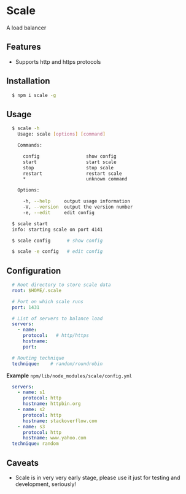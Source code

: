 # Scale
A load balancer

## Features
* Supports http and https protocols

## Installation
```sh
  $ npm i scale -g
```

## Usage
```sh
  $ scale -h
    Usage: scale [options] [command]

    Commands:

      config                 show config
      start                  start scale
      stop                   stop scale
      restart                restart scale
      *                      unknown command

    Options:

      -h, --help     output usage information
      -V, --version  output the version number
      -e, --edit     edit config

  $ scale start
  info: starting scale on port 4141

  $ scale config      # show config

  $ scale -e config   # edit config
```

## Configuration
```yaml
  # Root directory to store scale data
  root: $HOME/.scale

  # Port on which scale runs
  port: 1431

  # List of servers to balance load
  servers:
    - name:
      protocol:   # http/https
      hostname:
      port:

  # Routing technique
  technique:    # random/roundrobin
```

**Example** `npm/lib/node_modules/scale/config.yml`
```yaml
  servers:
    - name: s1
      protocol: http
      hostname: httpbin.org
    - name: s2
      protocol: http
      hostname: stackoverflow.com
    - name: s3
      protocol: http
      hostname: www.yahoo.com
  technique: random
```

## Caveats
* Scale is in very very early stage, please use it just for testing and development, seriously!

